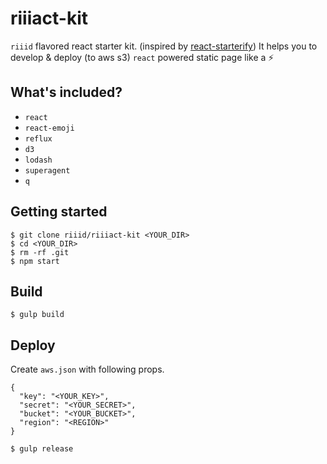 # riiiact-kit

`riiid` flavored react starter kit. (inspired by [react-starterify](https://github.com/Granze/react-starterify)) It helps you to develop & deploy (to aws s3) `react` powered static page like a :zap:

## What's included?

* `react`
* `react-emoji`
* `reflux`
* `d3`
* `lodash`
* `superagent`
* `q`

## Getting started

```
$ git clone riiid/riiiact-kit <YOUR_DIR>
$ cd <YOUR_DIR>
$ rm -rf .git
$ npm start
```

## Build

```
$ gulp build
```

## Deploy

Create `aws.json` with following props.

```
{
  "key": "<YOUR_KEY>",
  "secret": "<YOUR_SECRET>",
  "bucket": "<YOUR_BUCKET>",
  "region": "<REGION>"
}
```

```
$ gulp release
```
